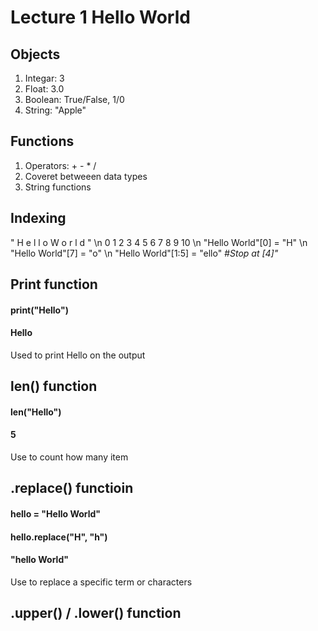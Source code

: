 # Lecture 1 Hello World

## Objects
1. Integar: 3
2. Float: 3.0
3. Boolean: True/False, 1/0
4. String: "Apple"

## Functions
1. Operators: + - * /
2. Coveret betweeen data types
3. String functions

## Indexing
" H e l l o   W o r l d " \n
  0 1 2 3 4 5 6 7 8 9 10 \n
"Hello World"[0] = "H" \n
"Hello World"[7] = "o" \n
"Hello World"[1:5] = "ello" _#Stop at [4]"_

## Print function
#### print("Hello")
#### Hello
Used to print Hello on the output

## len() function
#### len("Hello")
#### 5
Use to count how many item

## .replace() functioin
#### hello = "Hello World"
#### hello.replace("H", "h")
#### "hello World"
Use to replace a specific term or characters

## .upper() / .lower() function
#### 


